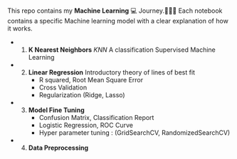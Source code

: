 This repo contains my **Machine Learning** 💻 Journey.🚶🏽‍♂️
Each notebook contains a specific Machine learning model with a clear explanation of how it works. 

- 1. **K Nearest Neighbors** _KNN_
     A classification Supervised Machine Learning
     
- 2. **Linear Regression**
     Introductory theory of lines of best fit
     - R squared, Root Mean Square Error
     - Cross Validation
     - Regularization (Ridge, Lasso)
    
- 3. **Model Fine Tuning**
     - Confusion Matrix, Classification Report
     - Logistic Regression, ROC Curve
     - Hyper parameter tuning : (GridSearchCV, RandomizedSearchCV)

- 4. **Data Preprocessing**
 
